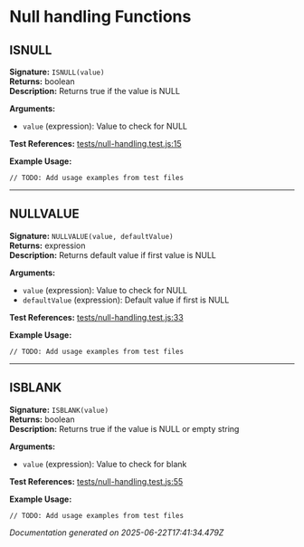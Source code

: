 # Null handling Functions


## ISNULL

**Signature:** `ISNULL(value)`  
**Returns:** boolean  
**Description:** Returns true if the value is NULL

**Arguments:**
- `value` (expression): Value to check for NULL

**Test References:** [tests/null-handling.test.js:15](../../tests/null-handling.test.js:15)

**Example Usage:**
```
// TODO: Add usage examples from test files
```

---

## NULLVALUE

**Signature:** `NULLVALUE(value, defaultValue)`  
**Returns:** expression  
**Description:** Returns default value if first value is NULL

**Arguments:**
- `value` (expression): Value to check for NULL
- `defaultValue` (expression): Default value if first is NULL

**Test References:** [tests/null-handling.test.js:33](../../tests/null-handling.test.js:33)

**Example Usage:**
```
// TODO: Add usage examples from test files
```

---

## ISBLANK

**Signature:** `ISBLANK(value)`  
**Returns:** boolean  
**Description:** Returns true if the value is NULL or empty string

**Arguments:**
- `value` (expression): Value to check for blank

**Test References:** [tests/null-handling.test.js:55](../../tests/null-handling.test.js:55)

**Example Usage:**
```
// TODO: Add usage examples from test files
```


*Documentation generated on 2025-06-22T17:41:34.479Z*
